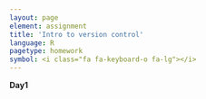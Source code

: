 ```yaml
---
layout: page
element: assignment
title: 'Intro to version control'
language: R
pagetype: homework
symbol: <i class="fa fa-keyboard-o fa-lg"></i>
---
```



**Day1**
